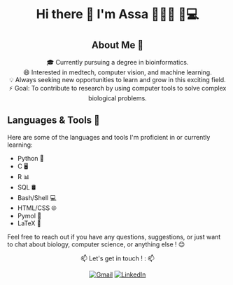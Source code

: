 <div align="center">

# Hi there 👋 I'm Assa 👩🏿‍🎓 🧬💻

## About Me 🌟

🎓 Currently pursuing a degree in bioinformatics. <br>
 😄 Interested in medtech, computer vision, and machine learning. <br>
 💡 Always seeking new opportunities to learn and grow in this exciting field. <br>
 ⚡ Goal: To contribute to research by using computer tools to solve complex biological problems. <br>
 
</div>
 
## Languages & Tools 🚀

Here are some of the languages and tools I'm proficient in or currently learning:

- Python 🐍
- C 🖥️
- R 📊
- SQL 🛢️
- Bash/Shell 💻
- HTML/CSS 🌐
- Pymol 🔬
- LaTeX 📝


Feel free to reach out if you have any questions, suggestions, or just want to chat about biology, computer science, or anything else ! 😊

<div align="center">
 📫 Let's get in touch ! :  📫
</div>

<div align="center">
 
[![Gmail](https://img.icons8.com/color/48/000000/gmail-new.png)](mailto:assadiabirapro@gmail.com)
[![LinkedIn](https://img.icons8.com/color/48/000000/linkedin.png)](https://www.linkedin.com/in/assadiabira/)

 </div>


